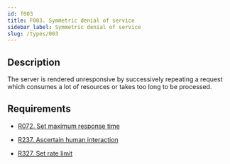 ```yaml
---
id: f003
title: F003. Symmetric denial of service
sidebar_label: Symmetric denial of service
slug: /types/003
---
```


## Description

The server is rendered unresponsive by successively repeating a request which
consumes a lot of resources or takes too long to be processed.

## Requirements

- [R072. Set maximum response time](https://fluidattacks.com/products/rules/list/072/)

- [R237. Ascertain human interaction](https://fluidattacks.com/products/rules/list/237/)

- [R327. Set rate limit](https://fluidattacks.com/products/rules/list/327/)
